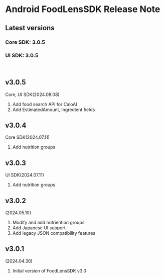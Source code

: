 # Android FoodLensSDK Release Note

## Latest versions
### Core SDK: 3.0.5   
### UI SDK: 3.0.5

<br/>

## v3.0.5
Core, UI SDK(2024.08.08)
1. Add food search API for CaloAI
2. Add EstimatedAmount, Ingredient fields

## v3.0.4
Core SDK(2024.07.11)
1. Add nutrition groups

## v3.0.3
UI SDK(2024.07.11)
1. Add nutrition groups

## v3.0.2
(2024.05.10)
1. Modify and add nutriention groups
2. Add Japanese UI support
3. Add legacy JSON compatibility features
   
## v3.0.1
(2024.04.30)
1. Initial version of FoodLensSDK v3.0
